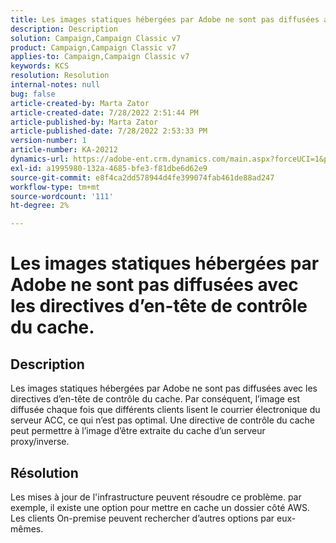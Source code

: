 ```yaml
---
title: Les images statiques hébergées par Adobe ne sont pas diffusées avec les directives d’en-tête de contrôle du cache.
description: Description
solution: Campaign,Campaign Classic v7
product: Campaign,Campaign Classic v7
applies-to: Campaign,Campaign Classic v7
keywords: KCS
resolution: Resolution
internal-notes: null
bug: false
article-created-by: Marta Zator
article-created-date: 7/28/2022 2:51:44 PM
article-published-by: Marta Zator
article-published-date: 7/28/2022 2:53:33 PM
version-number: 1
article-number: KA-20212
dynamics-url: https://adobe-ent.crm.dynamics.com/main.aspx?forceUCI=1&pagetype=entityrecord&etn=knowledgearticle&id=b37214c9-840e-ed11-82e5-000d3a369e6d
exl-id: a1995980-132a-4685-bfe3-f81dbe6d62e9
source-git-commit: e8f4ca2dd578944d4fe399074fab461de88ad247
workflow-type: tm+mt
source-wordcount: '111'
ht-degree: 2%

---
```


# Les images statiques hébergées par Adobe ne sont pas diffusées avec les directives d’en-tête de contrôle du cache.

## Description

Les images statiques hébergées par Adobe ne sont pas diffusées avec les directives d’en-tête de contrôle du cache. Par conséquent, l’image est diffusée chaque fois que différents clients lisent le courrier électronique du serveur ACC, ce qui n’est pas optimal. Une directive de contrôle du cache peut permettre à l’image d’être extraite du cache d’un serveur proxy/inverse.

## Résolution


Les mises à jour de l&#39;infrastructure peuvent résoudre ce problème. par exemple, il existe une option pour mettre en cache un dossier côté AWS. Les clients On-premise peuvent rechercher d’autres options par eux-mêmes.
